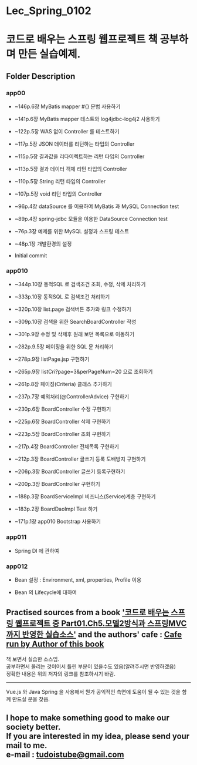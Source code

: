 # Lec_Spring_0102  
코드로 배우는 스프링 웹프로젝트 책 공부하며 만든 실습예제.  
===================================================================

## Folder Description  
### app00  

- ~146p.6장 MyBatis mapper #{} 문법 사용하기  
+ ~141p.6장 MyBatis mapper 테스트와 log4jdbc-log4j2 사용하기  
* ~122p.5장 WAS 없이 Controller 를 테스트하기 
- ~117p.5장 JSON 데이터를 리턴하는 타입의 Controller 
+ ~115p.5장 결과값을 리다이렉트하는 리턴 타입의 Controller 
* ~113p.5장 결과 데이터 객체 리턴 타입의 Controller 
- ~110p.5장 String 리턴 타입의 Controller 
+ ~107p.5장 void 리턴 타입의 Controller 
* ~96p.4장 dataSource 를 이용하여 MyBatis 과 MySQL Connection test 
- ~89p.4장 spring-jdbc 모듈을 이용한 DataSource Connection test 
+ ~76p.3장 예제를 위한 MySQL 설정과 스프링 테스트 
* ~48p.1장 개발환경의 설정 
- Initial commit 

### app010  

* ~344p.10장 동적SQL 로 검색조건 조회, 수정, 삭제 처리하기   
- ~333p.10장 동적SQL 로 검색조건 처리하기   
+ ~320p.10장 list.page 검색버튼 추가와 링크 수정하기   
* ~309p.10장 검색을 위한 SearchBoardController 작성   
- ~301p.9장 수정 및 삭제후 원래 보던 목록으로 이동하기   
+ ~282p.9.5장 페이징을 위한 SQL 문 처리하기 
* ~278p.9장 listPage.jsp 구현하기  
- ~265p.9장 listCri?page=3&perPageNum=20 으로 조회하기  
+ ~261p.8장 페이징(Criteria) 클래스 추가하기  
* ~237p.7장 예외처리(@ControllerAdvice) 구현하기  
- ~230p.6장 BoardController 수정 구현하기  
+ ~225p.6장 BoardController 삭제 구현하기  
* ~223p.5장 BoardController 조회 구현하기  
- ~217p.4장 BoardController 전체목록 구현하기  
+ ~212p.3장 BoardController 글쓰기 등록 도배방지 구현하기  
* ~206p.3장 BoardController 글쓰기 등록구현하기  
- ~200p.3장 BoardController 구현하기  
+ ~188p.3장 BoardServiceImpl 비즈니스(Service)계층 구현하기  
* ~183p.2장 BoardDaoImpl Test 하기  
- ~171p.1장 app010 Bootstrap 사용하기   

### app011  

- Spring DI 에 관하여   

### app012  

+ Bean 설정 : Environment, xml, properties, Profile 이용   
* Bean 의 Lifecycle에 대하여   


## Practised sources from a book ['코드로 배우는 스프링 웹프로젝트 중 Part01.Ch5.모델2방식과 스프링MVC 까지 반영한 실습소스'](http://book.naver.com/bookdb/book_detail.nhn?bid=9425458 "a book on Springframework3 and REST Ajax, and I will convert this source into a new one with React.js" ) and the authors' cafe : [Cafe run by Author of this book](http://cafe.naver.com/gugucoding "Cafe run by Author of this book" )  

    
책 보면서 실습한 소스임.  
공부하면서 올리는 것이어서 틀린 부분이 있을수도 있음(알려주시면 반영하겠음)  
정확한 내용은 위의 저자의 링크를 참조하시기 바람.  

---
Vue.js 와 Java Spring 을 사용해서 뭔가 공익적인 측면에 도움이 될 수 있는 것을
함께 만드실 분을 찾음.

I hope to make something good to make our society better.  
If you are interested in my idea, please send your mail to me.  
e-mail : tudoistube@gmail.com
---
